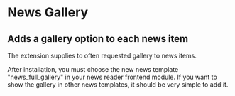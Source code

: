News Gallery
==============


Adds a gallery option to each news item
----------------------------------------------------------

The extension supplies to often requested gallery to news items.

After installation, you must choose the new news template "news\_full_gallery" in your news reader frontend module. If you want to show the gallery in other news templates, it should be very simple to add it.

